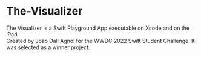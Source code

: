 # The-Visualizer
The Visualizer is a Swift Playground App executable on Xcode and on the iPad.
<br /> Created by João Dall Agnol for the WWDC 2022 Swift Student Challenge. It was selected as a winner project.
